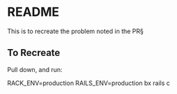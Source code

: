 # README

This is to recreate the problem noted in the PR§

## To Recreate

Pull down, and run:

RACK_ENV=production RAILS_ENV=production bx rails c
